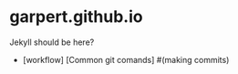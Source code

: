 # garpert.github.io
Jekyll should be here?
* [workflow]
  [Common git comands] #(making commits)
  
